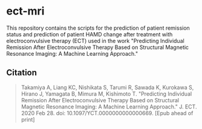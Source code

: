 # ect-mri

This repository contains the scripts for the prediction of patient
remission status and prediction of patient HAMD change after treatment
with electroconvulsive therapy (ECT) used in the work "Predicting
Individual Remission After Electroconvulsive Therapy Based on
Structural Magnetic Resonance Imaging: A Machine Learning Approach."

## Citation
> Takamiya A, Liang KC, Nishikata S, Tarumi R, Sawada K, Kurokawa S,
> Hirano J, Yamagata B, Mimura M, Kishimoto T. "Predicting Individual
> Remission After Electroconvulsive Therapy Based on Structural
> Magnetic Resonance Imaging: A Machine Learning Approach." J. ECT. 2020 Feb 28. doi: 10.1097/YCT.0000000000000669. [Epub ahead of print]
